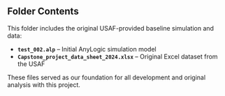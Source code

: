 ## Folder Contents

This folder includes the original USAF-provided baseline simulation and data:

- **`test_002.alp`** – Initial AnyLogic simulation model
- **`Capstone_project_data_sheet_2024.xlsx`** – Original Excel dataset from the USAF

These files served as our foundation for all development and original analysis with this project.
